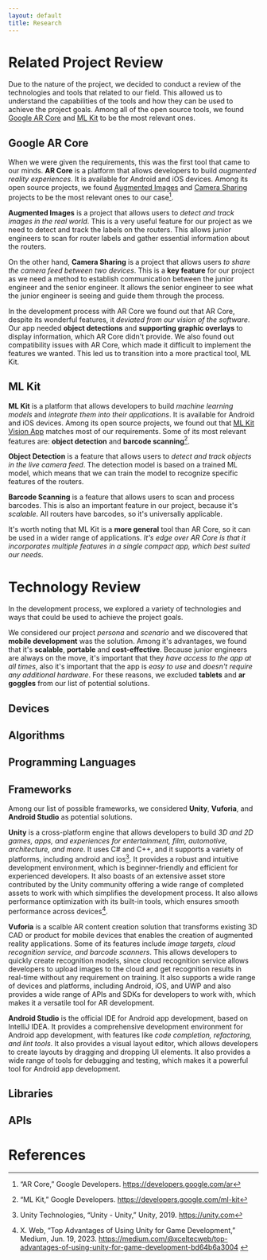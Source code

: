 ```yaml
---
layout: default
title: Research
---
```

# Related Project Review
Due to the nature of the project, we  decided to conduct a review of the technologies and tools that related to our field. This allowed us to understand the capabilities of the tools and how they can be used to achieve the project goals. Among all of the open source tools, we found [Google AR Core](https://github.com/google-ar/) and [ML Kit](https://github.com/googlesamples/mlkit) to be the most relevant ones. 

## Google AR Core
When we were given the requirements, this was the first tool that came to our minds. **AR Core** is a platform that allows developers to build *augmented reality experiences*. It is available for Android and iOS devices. Among its open source projects, we found [Augmented Images](https://github.com/google-ar/arcore-android-sdk/tree/master/samples/augmented_image_java) and [Camera Sharing](https://github.com/google-ar/arcore-android-sdk/tree/master/samples/shared_camera_java) projects to be the most relevant ones to our case[^1].

**Augmented Images** is a project that allows users to *detect and track images in the real world*. This is a very useful feature for our project as we need to detect and track the labels on the routers. This allows junior engineers to scan for router labels and gather essential information about the routers.

On the other hand, **Camera Sharing** is a project that allows users *to share the camera feed between two devices*. This is a **key feature** for our project as we need a method to establish communication between the junior engineer and the senior engineer. It allows the senior engineer to see what the junior engineer is seeing and guide them through the process.


In the development process with AR Core we found out that AR Core, despite its wonderful features, it *deviated from our vision of the software*. Our app needed **object detections** and **supporting graphic overlays** to display information, which AR Core didn't provide. We also found out compatibility issues with AR Core, which made it difficult to implement the features we wanted. This led us to transition into a more practical tool, ML Kit.

## ML Kit
**ML Kit** is a platform that allows developers to build *machine learning models* and *integrate them into their applications*. It is available for Android and iOS devices. Among its open source projects, we found out that [ML Kit Vision App](https://github.com/googlesamples/mlkit/tree/master/android/vision-quickstart) matches most of our requirements. Some of its most relevant features are: **object detection** and **barcode scanning**[^2]. 

**Object Detection** is a feature that allows users to *detect and track objects in the live camera feed*. The detection model is based on a trained ML model, which means that we can train the model to recognize specific features of the routers.

**Barcode Scanning** is a feature that allows users to scan and process barcodes. This is also an important feature in our project, because it's *scalable*. All routers have barcodes, so it's universally applicable. 

It's worth noting that ML Kit is a **more general** tool than AR Core, so it can be used in a wider range of applications. *It's edge over AR Core is that it incorporates multiple features in a single compact app, which best suited our needs*. 
‌

# Technology Review
In the development process, we explored a variety of technologies and ways that could be used to achieve the project goals. 

We considered our project *persona* and *scenario* and we discovered that **mobile development** was the solution. Among it's advantages, we found that it's **scalable**, **portable** and **cost-effective**. Because junior engineers are always on the move, it's important that they *have access to the app at all times*, also it's important that the app is *easy to use* and *doesn't require any additional hardware*. For these reasons, we excluded **tablets** and **ar goggles** from our list of potential solutions.

## Devices

## Algorithms

## Programming Languages

## Frameworks
Among our list of possible frameworks, we considered **Unity**, **Vuforia**, and **Android Studio** as potential solutions. 

**Unity** is a cross-platform engine that allows developers to build *3D and 2D games, apps, and experiences for entertainment, film, automotive, architecture, and more*. It uses C# and C++, and it supports a variety of platforms, including android and ios[^3]. It provides a robust and intuitive development environment, which is beginner-friendly and efficient for experienced developers. It also boasts of an extensive asset store contributed by the Unity community offering a wide range of completed assets to work with which simplifies the development process. It also allows performance optimization with its built-in tools, which ensures smooth performance across devices[^4].

**Vuforia** is a scalble AR content creation solution that transforms existing 3D CAD or product for mobile devices that enables the creation of augmented reality applications. Some of its features include *image targets, cloud recognition service, and barcode scanners*. This allows developers to quickly create recognition models, since cloud recognition service allows developers to upload images to the cloud and get recognition results in real-time without any requirement on training. It also supports a wide range of devices and platforms, including Android, iOS, and UWP and also provides a wide range of APIs and SDKs for developers to work with, which makes it a versatile tool for AR development.

**Android Studio** is the official IDE for Android app development, based on IntelliJ IDEA. It provides a comprehensive development environment for Android app development, with features like *code completion, refactoring, and lint tools*. It also provides a visual layout editor, which allows developers to create layouts by dragging and dropping UI elements. It also provides a wide range of tools for debugging and testing, which makes it a powerful tool for Android app development.

## Libraries

## APIs


<!-- i will add a comparison table here - Giuli, link: https://www.w3schools.com/howto/howto_css_comparison_table.asp -->


# References
[^1]: “AR Core,” Google Developers. https://developers.google.com/ar
[^2]: “ML Kit,” Google Developers. https://developers.google.com/ml-kit
[^3]: Unity Technologies, “Unity - Unity,” Unity, 2019. https://unity.com
[^4]: X. Web, “Top Advantages of Using Unity for Game Development,” Medium, Jun. 19, 2023. https://medium.com/@xceltecweb/top-advantages-of-using-unity-for-game-development-bd64b6a3004
‌
